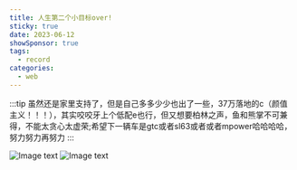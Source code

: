 ```yaml
---
title: 人生第二个小目标over!
sticky: true
date: 2023-06-12
showSponsor: true
tags:
  - record
categories:
  - web
---
```

:::tip
  虽然还是家里支持了，但是自己多多少少也出了一些，37万落地的c（颜值主义！！！），其实咬咬牙上个低配e也行，但又想要柏林之声，鱼和熊掌不可兼得，不能太贪心太虚荣;希望下一辆车是gtc或者sl63或者或者mpower哈哈哈哈，努力努力再努力
:::

<!-- more -->

![Image text](https://stride.fun/public/uploads/c260l.png)
![Image text](https://stride.fun/public/uploads/c260l-me.png)
